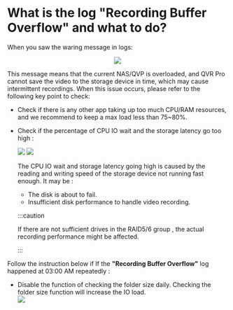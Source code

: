# What is the log "Recording Buffer Overflow" and what to do?

When you saw the waring message in logs:

<center>

![](/assets/qvrpro/recording_bufferoverflow_log.png)

</center>

This message means that the current NAS/QVP is overloaded, and QVR Pro cannot save the video to the storage device in time, which may cause intermittent recordings. When this issue occurs, please refer to the following key point to check:

- Check if there is any other app taking up too much CPU/RAM resources, and we recommend to keep a max load less than 75~80%.
- Check if the percentage of CPU IO wait and the storage latency go too high :
  
  ![](/assets/qvrpro/io_wait.png)
  ![](/assets/qvrpro/volume_latency.png)

  The CPU IO wait and storage latency going high is caused by the reading and writing speed of the storage device not running fast enough. It may be : 
  - The disk is about to fail.
  - Insufficient disk performance to handle video recording.
  
  :::caution
  
  If there are not sufficient drives in the RAID5/6 group , the actual recording performance might be affected.

  :::

Follow the instruction below if If the **"Recording Buffer Overflow"** log happened at 03:00 AM repeatedly :
- Disable the function of checking the folder size daily. Checking the folder size function will increase the IO load.<br/>
  ![](/assets/qvrpro/disable_daily_update_folder_size.png)